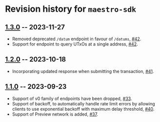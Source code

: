 # Revision history for `maestro-sdk`

## [1.3.0](https://github.com/maestro-org/haskell-sdk/compare/v1.2.0..v1.3.0) -- 2023-11-27

* Removed deprecated `/datum` endpoint in favour of `/datums`, [#42](https://github.com/maestro-org/haskell-sdk/pull/42).
* Support for endpoint to query UTxOs at a single address, [#42](https://github.com/maestro-org/haskell-sdk/pull/42).

## [1.2.0](https://github.com/maestro-org/haskell-sdk/compare/v1.1.0..v1.2.0) -- 2023-10-18

* Incorporating updated response when submitting the transaction, [#41](https://github.com/maestro-org/haskell-sdk/pull/41).

## [1.1.0](https://github.com/maestro-org/haskell-sdk/compare/v1.0.0..v1.1.0) -- 2023-09-23

* Support of v0 family of endpoints have been dropped, [#33](https://github.com/maestro-org/haskell-sdk/pull/33).
* Support of backoff, to automatically handle rate limit errors by allowing clients to use exponential backoff with maximum delay threshold, [#40](https://github.com/maestro-org/haskell-sdk/pull/40).
* Support of Preview network is added, [#37](https://github.com/maestro-org/haskell-sdk/pull/37).
